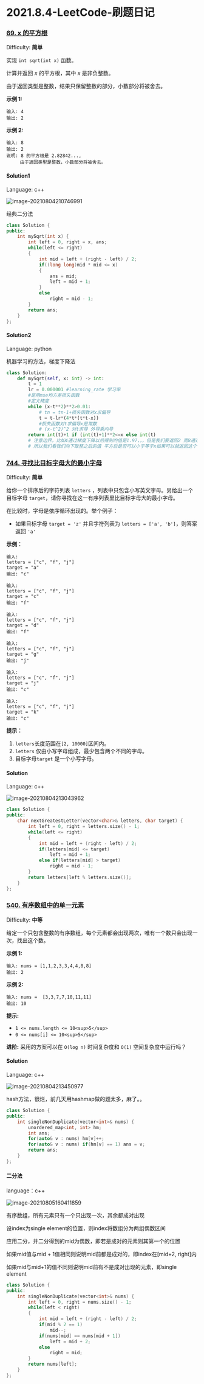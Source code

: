 # 2021.8.4-LeetCode-刷题日记

### [69\. x 的平方根](https://leetcode-cn.com/problems/sqrtx/description/)

Difficulty: **简单**


实现 `int sqrt(int x)` 函数。

计算并返回 _x_ 的平方根，其中 _x_ 是非负整数。

由于返回类型是整数，结果只保留整数的部分，小数部分将被舍去。

**示例 1:**

```
输入: 4
输出: 2
```

**示例 2:**

```
输入: 8
输出: 2
说明: 8 的平方根是 2.82842..., 
     由于返回类型是整数，小数部分将被舍去。
```

#### Solution1

Language: c++

![image-20210804210746991](C:\Users\THINKPAD\AppData\Roaming\Typora\typora-user-images\image-20210804210746991.png)

经典二分法

```c++
class Solution {
public:
    int mySqrt(int x) {
        int left = 0, right = x, ans;
        while(left <= right)
        {
            int mid = left + (right - left) / 2;
            if((long long)mid * mid <= x)
            {
                ans = mid;
                left = mid + 1;
            }
            else
                right = mid - 1;
        }
        return ans;
    }
};
```

#### Solution2

Language: python

机器学习的方法，梯度下降法

```python
class Solution:
    def mySqrt(self, x: int) -> int:
        t = 1
        lr = 0.000001 #learning_rate 学习率
        #是用mse均方差损失函数
        #定义精度
        while (x-t**2)**2>0.01:
            # tn = tn-1+损失函数对x求偏导
            t = t-lr*(4*t*(t*t-x)) 
            #损失函数对t求偏导x是常数
            # (x-t^2)^2 对t求导 外导乘内导 
        return int(t)+1 if (int(t)+1)**2<=x else int(t)
        # 注意边界，比如4通过梯度下降以后得到的值是1.97，，，但是我们要返回2 而8通过梯度下降之后是2.8，，但是我们要返回2
        # 所以我们看我们向下取整之后的值 平方后是否可以小于等于x如果可以就返回这个 不行就返回向下取整的值
```

### [744\. 寻找比目标字母大的最小字母](https://leetcode-cn.com/problems/find-smallest-letter-greater-than-target/)

Difficulty: **简单**


给你一个排序后的字符列表 `letters` ，列表中只包含小写英文字母。另给出一个目标字母 `target`，请你寻找在这一有序列表里比目标字母大的最小字母。

在比较时，字母是依序循环出现的。举个例子：

*   如果目标字母 `target = 'z'` 并且字符列表为 `letters = ['a', 'b']`，则答案返回 `'a'`

**示例：**

```
输入:
letters = ["c", "f", "j"]
target = "a"
输出: "c"

输入:
letters = ["c", "f", "j"]
target = "c"
输出: "f"

输入:
letters = ["c", "f", "j"]
target = "d"
输出: "f"

输入:
letters = ["c", "f", "j"]
target = "g"
输出: "j"

输入:
letters = ["c", "f", "j"]
target = "j"
输出: "c"

输入:
letters = ["c", "f", "j"]
target = "k"
输出: "c"
```

**提示：**

1.  `letters`长度范围在`[2, 10000]`区间内。
2.  `letters` 仅由小写字母组成，最少包含两个不同的字母。
3.  目标字母`target` 是一个小写字母。

#### Solution

Language: c++

![image-20210804213043962](C:\Users\THINKPAD\AppData\Roaming\Typora\typora-user-images\image-20210804213043962.png)

```c++
class Solution {
public:
    char nextGreatestLetter(vector<char>& letters, char target) {
        int left = 0, right = letters.size() - 1;
        while(left <= right)
        {
            int mid = left + (right - left) / 2;
            if(letters[mid] <= target)
                left = mid + 1;
            else if(letters[mid] > target)
                right = mid - 1;
        }
        return letters[left % letters.size()];
    }
};
```

### [540\. 有序数组中的单一元素](https://leetcode-cn.com/problems/single-element-in-a-sorted-array/description/)

Difficulty: **中等**


给定一个只包含整数的有序数组，每个元素都会出现两次，唯有一个数只会出现一次，找出这个数。

**示例 1:**

```
输入: nums = [1,1,2,3,3,4,4,8,8]
输出: 2
```

**示例 2:**

```
输入: nums =  [3,3,7,7,10,11,11]
输出: 10
```

**提示:**

*   `1 <= nums.length <= 10<sup>5</sup>`
*   `0 <= nums[i] <= 10<sup>5</sup>`

**进阶:** 采用的方案可以在 `O(log n)` 时间复杂度和 `O(1)` 空间复杂度中运行吗？


#### Solution

Language: c++

![image-20210804213450977](C:\Users\THINKPAD\AppData\Roaming\Typora\typora-user-images\image-20210804213450977.png)

hash方法，很烂，前几天用hashmap做的题太多，麻了。。

```c++
class Solution {
public:
    int singleNonDuplicate(vector<int>& nums) {
        unordered_map<int, int> hm;
        int ans;
        for(auto& v : nums) hm[v]++;
        for(auto& v : nums) if(hm[v] == 1) ans = v;
        return ans;
    }
};
```

#### 二分法

language：c++

![image-20210805160411859](C:\Users\THINKPAD\AppData\Roaming\Typora\typora-user-images\image-20210805160411859.png)

有序数组，所有元素只有一个只出现一次，其余都成对出现

设index为single element的位置，则index将数组分为两组偶数区间

应用二分，并二分得到的mid为偶数，即若是成对的元素则其第一个的位置

如果mid值与mid + 1值相同则说明mid前都是成对的，即index在[mid+2, right]内

如果mid与mid+1的值不同则说明mid前有不是成对出现的元素，即single element

```c++
class Solution {
public:
    int singleNonDuplicate(vector<int>& nums) {
        int left = 0, right = nums.size() - 1;
        while(left < right)
        {
            int mid = left + (right - left) / 2;
            if(mid % 2 == 1)
                mid--;
            if(nums[mid] == nums[mid + 1])
                left = mid + 2;
            else
                right = mid;
        }
        return nums[left];
    }
};
```

